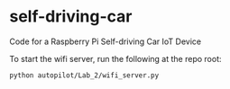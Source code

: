 # self-driving-car
Code for a Raspberry Pi Self-driving Car IoT Device

To start the wifi server, run the following at the repo root:
```
python autopilot/Lab_2/wifi_server.py
```
